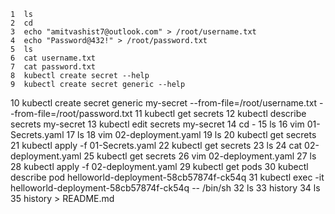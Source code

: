     1  ls
    2  cd 
    3  echo "amitvashist7@outlook.com" > /root/username.txt 
    4  echo "Password@432!" > /root/password.txt 
    5  ls
    6  cat username.txt 
    7  cat password.txt 
    8  kubectl create secret --help
    9  kubectl create secret generic --help
   10  kubectl create secret generic my-secret --from-file=/root/username.txt --from-file=/root/password.txt 
   11  kubectl get secrets 
   12  kubectl describe secrets my-secret
   13  kubectl edit secrets my-secret
   14  cd - 
   15  ls
   16  vim 01-Secrets.yaml
   17  ls
   18  vim 02-deployment.yaml
   19  ls
   20  kubectl get secrets 
   21  kubectl  apply -f 01-Secrets.yaml 
   22  kubectl get secrets 
   23  ls
   24  cat 02-deployment.yaml 
   25  kubectl get secrets 
   26  vim 02-deployment.yaml 
   27  ls
   28  kubectl  apply -f 02-deployment.yaml 
   29  kubectl  get pods 
   30  kubectl describe pod helloworld-deployment-58cb57874f-ck54q
   31  kubectl exec -it helloworld-deployment-58cb57874f-ck54q  -- /bin/sh 
   32  ls
   33  history 
   34  ls
   35  history > README.md 
